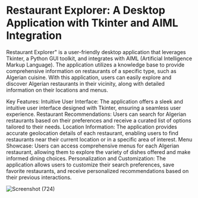 # Restaurant Explorer: A Desktop Application with Tkinter and AIML Integration
Restaurant Explorer" is a user-friendly desktop application that leverages Tkinter, a Python GUI toolkit, and integrates with AIML (Artificial Intelligence Markup Language). The application utilizes a knowledge base to provide comprehensive information on restaurants of a specific type, such as Algerian cuisine. With this application, users can easily explore and discover Algerian restaurants in their vicinity, along with detailed information on their locations and menus.

Key Features:
Intuitive User Interface: The application offers a sleek and intuitive user interface designed with Tkinter, ensuring a seamless user experience.
Restaurant Recommendations: Users can search for Algerian restaurants based on their preferences and receive a curated list of options tailored to their needs.
Location Information: The application provides accurate geolocation details of each restaurant, enabling users to find restaurants near their current location or in a specific area of interest.
Menu Showcase: Users can access comprehensive menus for each Algerian restaurant, allowing them to explore the variety of dishes offered and make informed dining choices.
Personalization and Customization: The application allows users to customize their search preferences, save favorite restaurants, and receive personalized recommendations based on their previous interactions.






![Screenshot (724)](https://github.com/Lina238/Restaurant-Explorer/assets/83450184/57bd9844-f735-4dcf-903d-638e449b4e73)
